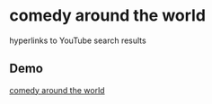 # comedy around the world

hyperlinks to YouTube search results

## Demo

[comedy around the world](https://inaniwa3.github.io/comedy-around-the-world/?comedy "comedy around the world")
